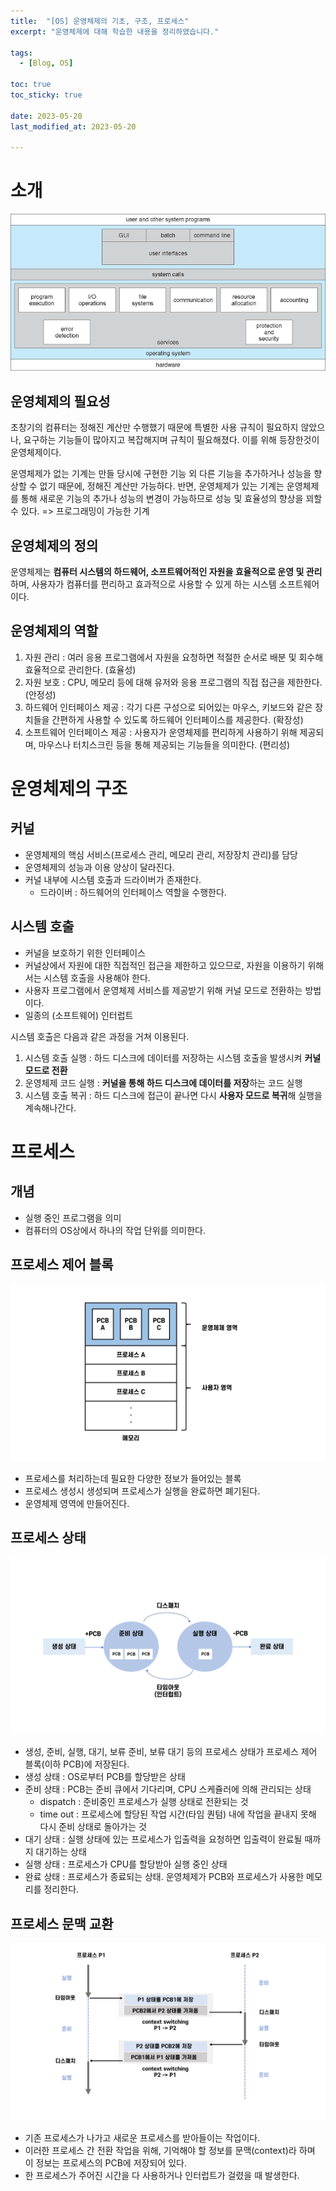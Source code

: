 ```yaml
---
title:  "[OS] 운영체제의 기초, 구조, 프로세스"
excerpt: "운영체제에 대해 학습한 내용을 정리하였습니다."

tags:
  - [Blog, OS]

toc: true
toc_sticky: true
 
date: 2023-05-20
last_modified_at: 2023-05-20

---
```


# 소개

![](/attatchments/20230522142414.png)

## 운영체제의 필요성

초창기의 컴퓨터는 정해진 계산만 수행했기 때문에 특별한 사용 규칙이 필요하지 않았으나, 요구하는 기능들이 많아지고 복잡해지며 규칙이 필요해졌다. 이를 위해 등장한것이 운영체제이다.

운영체제가 없는 기계는 만들 당시에 구현한 기능 외 다른 기능을 추가하거나 성능을 향상할 수 없기 때문에, 정해진 계산만 가능하다. 반면, 운영체제가 있는 기계는 운영체제를 통해 새로운 기능의 추가나 성능의 변경이 가능하므로 성능 및 효율성의 향상을 꾀할 수 있다. => 프로그래밍이 가능한 기계

## 운영체제의 정의

운영체제는 **컴퓨터 시스템의 하드웨어, 소프트웨어적인 자원을 효율적으로 운영 및 관리**하며, 사용자가 컴퓨터를 편리하고 효과적으로 사용할 수 있게 하는 시스템 소프트웨어이다.

## 운영체제의 역할

1. 자원 관리 : 여러 응용 프로그램에서 자원을 요청하면 적절한 순서로 배분 및 회수해 효율적으로 관리한다. (효율성)
2. 자원 보호 : CPU, 메모리 등에 대해 유저와 응용 프로그램의 직접 접근을 제한한다. (안정성)
3. 하드웨어 인터페이스 제공 : 각기 다른 구성으로 되어있는 마우스, 키보드와 같은 장치들을 간편하게 사용할 수 있도록 하드웨어 인터페이스를 제공한다. (확장성)
4. 소프트웨어 인터페이스 제공 : 사용자가 운영체제를 편리하게 사용하기 위해 제공되며, 마우스나 터치스크린 등을 통해 제공되는 기능들을 의미한다. (편리성)


# 운영체제의 구조

## 커널

- 운영체제의 핵심 서비스(프로세스 관리, 메모리 관리, 저장장치 관리)를 담당
- 운영체제의 성능과 이용 양상이 달라진다.
- 커널 내부에 시스템 호출과 드라이버가 존재한다.
	- 드라이버 : 하드웨어의 인터페이스 역할을 수행한다.

## 시스템 호출

- 커널을 보호하기 위한 인터페이스
- 커널상에서 자원에 대한 직접적인 접근을 제한하고 있으므로, 자원을 이용하기 위해서는 시스템 호출을 사용해야 한다.
- 사용자 프로그램에서 운영체제 서비스를 제공받기 위해 커널 모드로 전환하는 방법이다.
- 일종의 (소프트웨어) 인터럽트

시스템 호출은 다음과 같은 과정을 거쳐 이용된다.

1. 시스템 호출 실행 : 하드 디스크에 데이터를 저장하는 시스템 호출을 발생시켜 **커널 모드로 전환**
2. 운영체제 코드 실행 : **커널을 통해 하드 디스크에 데이터를 저장**하는 코드 실행
3. 시스템 호출 복귀 : 하드 디스크에 접근이 끝나면 다시 **사용자 모드로 복귀**해 실행을 계속해나간다.

# 프로세스

## 개념

- 실행 중인 프로그램을 의미
- 컴퓨터의 OS상에서 하나의 작업 단위를 의미한다.

## 프로세스 제어 블록

![](/attatchments/20230522183052.png)

- 프로세스를 처리하는데 필요한 다양한 정보가 들어있는 블록
- 프로세스 생성시 생성되며 프로세스가 실행을 완료하면 폐기된다.
- 운영체제 영역에 만들어진다.

## 프로세스 상태

![](/attatchments/20230522182825.png)

- 생성, 준비, 실행, 대기, 보류 준비, 보류 대기 등의 프로세스 상태가 프로세스 제어 블록(이하 PCB)에 저장된다.
- 생성 상태 : OS로부터 PCB를 할당받은 상태
- 준비 상태 : PCB는 준비 큐에서 기다리며, CPU 스케쥴러에 의해 관리되는 상태
	- dispatch : 준비중인 프로세스가 실행 상태로 전환되는 것
	- time out : 프로세스에 할당된 작업 시간(타임 퀀텀) 내에 작업을 끝내지 못해 다시 준비 상태로 돌아가는 것
- 대기 상태 : 실행 상태에 있는 프로세스가 입출력을 요청하면 입출력이 완료될 때까지 대기하는 상태
- 실행 상태 : 프로세스가 CPU를 할당받아 실행 중인 상태
- 완료 상태 : 프로세스가 종료되는 상태. 운영체제가 PCB와 프로세스가 사용한 메모리를 정리한다.

## 프로세스 문맥 교환

![](/attatchments/20230522184427.png)

- 기존 프로세스가 나가고 새로운 프로세스를 받아들이는 작업이다.
- 이러한 프로세스 간 전환 작업을 위해, 기억해야 할 정보를 문맥(context)라 하며 이 정보는 프로세스의 PCB에 저장되어 있다.
- 한 프로세스가 주어진 시간을 다 사용하거나 인터럽트가 걸렸을 때 발생한다.